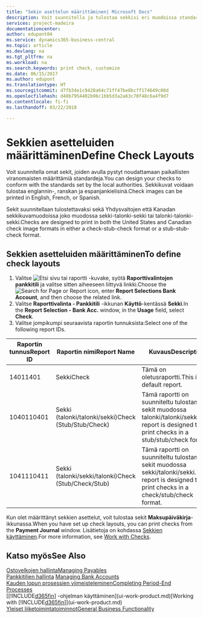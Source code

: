 ```yaml
---
title: "Sekin asettelun määrittäminen| Microsoft Docs"
description: Voit suunnitella ja tulostaa sekkisi eri muodoissa standardinmukaisia vaatimuksia noudattaen.
services: project-madeira
documentationcenter: 
author: edupont04
ms.service: dynamics365-business-central
ms.topic: article
ms.devlang: na
ms.tgt_pltfrm: na
ms.workload: na
ms.search.keywords: print check, customize
ms.date: 06/15/2017
ms.author: edupont
ms.translationtype: HT
ms.sourcegitcommit: d7fb34e1c9428a64c71ff47be8bcff174649c00d
ms.openlocfilehash: d48b7954402b96c1bb5d3a2a63c70f48c6a4f9d7
ms.contentlocale: fi-fi
ms.lasthandoff: 03/22/2018

---
```

# <a name="define-check-layouts"></a><span data-ttu-id="0fa1b-103">Sekkien asetteluiden määrittäminen</span><span class="sxs-lookup"><span data-stu-id="0fa1b-103">Define Check Layouts</span></span>
<span data-ttu-id="0fa1b-104">Voit suunnitella omat sekit, joiden avulla pystyt noudattamaan paikallisten viranomaisten määrittämiä standardeja.</span><span class="sxs-lookup"><span data-stu-id="0fa1b-104">You can design your checks to conform with the standards set by the local authorities.</span></span> <span data-ttu-id="0fa1b-105">Sekkikuvat voidaan tulostaa englannin-, ranskan ja espanjankielisinä.</span><span class="sxs-lookup"><span data-stu-id="0fa1b-105">Check images can be printed in English, French, or Spanish.</span></span>

<span data-ttu-id="0fa1b-106">Sekit suunnitellaan tulostettavaksi sekä Yhdysvaltojen että Kanadan sekkikuvamuodoissa joko muodossa sekki-talonki-sekki tai talonki-talonki-sekki.</span><span class="sxs-lookup"><span data-stu-id="0fa1b-106">Checks are designed to print in both the United States and Canadian check image formats in either a check-stub-check format or a stub-stub-check format.</span></span>

## <a name="to-define-check-layouts"></a><span data-ttu-id="0fa1b-107">Sekkien asetteluiden määrittäminen</span><span class="sxs-lookup"><span data-stu-id="0fa1b-107">To define check layouts</span></span>
1. <span data-ttu-id="0fa1b-108">Valitse ![Etsi sivu tai raportti](media/ui-search/search_small.png "Etsi sivu tai raportti -kuvake") -kuvake, syötä **Raporttivalintojen pankkitili** ja valitse sitten aiheeseen liittyvä linkki.</span><span class="sxs-lookup"><span data-stu-id="0fa1b-108">Choose the ![Search for Page or Report](media/ui-search/search_small.png "Search for Page or Report icon") icon, enter **Report Selections Bank Account**, and then choose the related link.</span></span>
2. <span data-ttu-id="0fa1b-109">Valitse **Raporttivalinta - Pankkitili** -ikkunan **Käyttö**-kentässä **Sekki**.</span><span class="sxs-lookup"><span data-stu-id="0fa1b-109">In the **Report Selection - Bank Acc.** window, in the **Usage** field, select **Check**.</span></span>
3. <span data-ttu-id="0fa1b-110">Valitse jompikumpi seuraavista raportin tunnuksista:</span><span class="sxs-lookup"><span data-stu-id="0fa1b-110">Select one of the following report IDs.</span></span>

| <span data-ttu-id="0fa1b-111">Raportin tunnus</span><span class="sxs-lookup"><span data-stu-id="0fa1b-111">Report ID</span></span> | <span data-ttu-id="0fa1b-112">Raportin nimi</span><span class="sxs-lookup"><span data-stu-id="0fa1b-112">Report Name</span></span> | <span data-ttu-id="0fa1b-113">Kuvaus</span><span class="sxs-lookup"><span data-stu-id="0fa1b-113">Description</span></span> |
| --- | --- | --- |
| <span data-ttu-id="0fa1b-114">1401</span><span class="sxs-lookup"><span data-stu-id="0fa1b-114">1401</span></span> |<span data-ttu-id="0fa1b-115">Sekki</span><span class="sxs-lookup"><span data-stu-id="0fa1b-115">Check</span></span> |<span data-ttu-id="0fa1b-116">Tämä on oletusraportti.</span><span class="sxs-lookup"><span data-stu-id="0fa1b-116">This is the default report.</span></span> |
| <span data-ttu-id="0fa1b-117">10401</span><span class="sxs-lookup"><span data-stu-id="0fa1b-117">10401</span></span> |<span data-ttu-id="0fa1b-118">Sekki (talonki/talonki/sekki)</span><span class="sxs-lookup"><span data-stu-id="0fa1b-118">Check (Stub/Stub/Check)</span></span> |<span data-ttu-id="0fa1b-119">Tämä raportti on suunniteltu tulostamaan sekit muodossa talonki/talonki/sekki.</span><span class="sxs-lookup"><span data-stu-id="0fa1b-119">This report is designed to print checks in a stub/stub/check format.</span></span> |
| <span data-ttu-id="0fa1b-120">10411</span><span class="sxs-lookup"><span data-stu-id="0fa1b-120">10411</span></span> |<span data-ttu-id="0fa1b-121">Sekki (talonki/sekki/talonki)</span><span class="sxs-lookup"><span data-stu-id="0fa1b-121">Check (Stub/Check/Stub)</span></span> |<span data-ttu-id="0fa1b-122">Tämä raportti on suunniteltu tulostamaan sekit muodossa sekki/talonki/sekki.</span><span class="sxs-lookup"><span data-stu-id="0fa1b-122">This report is designed to print checks in a check/stub/check format.</span></span> |

<span data-ttu-id="0fa1b-123">Kun olet määrittänyt sekkien asettelut, voit tulostaa sekit **Maksupäiväkirja**-ikkunassa.</span><span class="sxs-lookup"><span data-stu-id="0fa1b-123">When you have set up check layouts, you can print checks from the **Payment Journal** window.</span></span> <span data-ttu-id="0fa1b-124">Lisätietoja on kohdassa [Sekkien käyttäminen](payables-how-work-checks.md).</span><span class="sxs-lookup"><span data-stu-id="0fa1b-124">For more information, see [Work with Checks](payables-how-work-checks.md).</span></span>

## <a name="see-also"></a><span data-ttu-id="0fa1b-125">Katso myös</span><span class="sxs-lookup"><span data-stu-id="0fa1b-125">See Also</span></span>
[<span data-ttu-id="0fa1b-126">Ostovelkojen hallinta</span><span class="sxs-lookup"><span data-stu-id="0fa1b-126">Managing Payables</span></span>](payables-manage-payables.md)  
<span data-ttu-id="0fa1b-127">[Pankkitilien hallinta](bank-manage-bank-accounts.md) </span><span class="sxs-lookup"><span data-stu-id="0fa1b-127">[Managing Bank Accounts](bank-manage-bank-accounts.md) </span></span>  
[<span data-ttu-id="0fa1b-128">Kauden lopun prosessien viimeisteleminen</span><span class="sxs-lookup"><span data-stu-id="0fa1b-128">Completing Period-End Processes</span></span>](year-how-complete-period-end-processes.md)  
<span data-ttu-id="0fa1b-129">[[!INCLUDE[d365fin](includes/d365fin_md.md)] -ohjelman käyttäminen](ui-work-product.md)</span><span class="sxs-lookup"><span data-stu-id="0fa1b-129">[Working with [!INCLUDE[d365fin](includes/d365fin_md.md)]](ui-work-product.md)</span></span>  
[<span data-ttu-id="0fa1b-130">Yleiset liiketoimintatoiminnot</span><span class="sxs-lookup"><span data-stu-id="0fa1b-130">General Business Functionality</span></span>](ui-across-business-areas.md)

